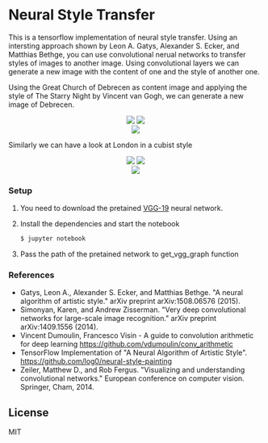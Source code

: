 # Neural Style Transfer

This is a tensorflow implementation of neural style transfer. Using an intersting approach shown by Leon A. Gatys, Alexander S. Ecker, and Matthias Bethge, you can use convolutional nerual networks to transfer styles of images to another image. Using convolutional layers we can generate a new image with the content of one and the style of another one.

Using the Great Church of Debrecen as content image and applying the style of The Starry Night by Vincent van Gogh, we can generate a new image of Debrecen.
<div align="center">
	<img src="https://github.com/petkovacs19/neural-style-transfer/blob/master/images/debrecen.jpg"/>
	<img src="https://github.com/petkovacs19/neural-style-transfer/blob/master/images/vincent.jpg"/>
</div>

<div align="center">
	<img src="https://github.com/petkovacs19/neural-style-transfer/blob/master/images/debrecen-vincent.png"/>
</div>



Similarly we can have a look at London in a cubist style

<div align="center">
	<img src="https://github.com/petkovacs19/neural-style-transfer/blob/master/images/london.jpg"/>
	<img src="https://github.com/petkovacs19/neural-style-transfer/blob/master/images/picasso.jpg"/>
</div>

<div align="center">
	<img src="https://github.com/petkovacs19/neural-style-transfer/blob/master/images/london-picasso.png"/>
</div>


### Setup

1. You need to download the pretained [VGG-19](http://www.vlfeat.org/matconvnet/models/imagenet-vgg-verydeep-19.mat) neural network.

2. Install the dependencies and start the notebook

    ```sh
    $ jupyter notebook
    ```

3. Pass the path of the pretained network to get_vgg_graph function



### References
* Gatys, Leon A., Alexander S. Ecker, and Matthias Bethge. "A neural algorithm of artistic style." arXiv preprint arXiv:1508.06576 (2015).
* Simonyan, Karen, and Andrew Zisserman. "Very deep convolutional networks for large-scale image recognition." arXiv preprint arXiv:1409.1556 (2014).
* Vincent Dumoulin, Francesco Visin - A guide to convolution arithmetic for deep learning  https://github.com/vdumoulin/conv_arithmetic
* TensorFlow Implementation of "A Neural Algorithm of Artistic Style". https://github.com/log0/neural-style-painting
* Zeiler, Matthew D., and Rob Fergus. "Visualizing and understanding convolutional networks." European conference on computer vision. Springer, Cham, 2014.

License
----

MIT
